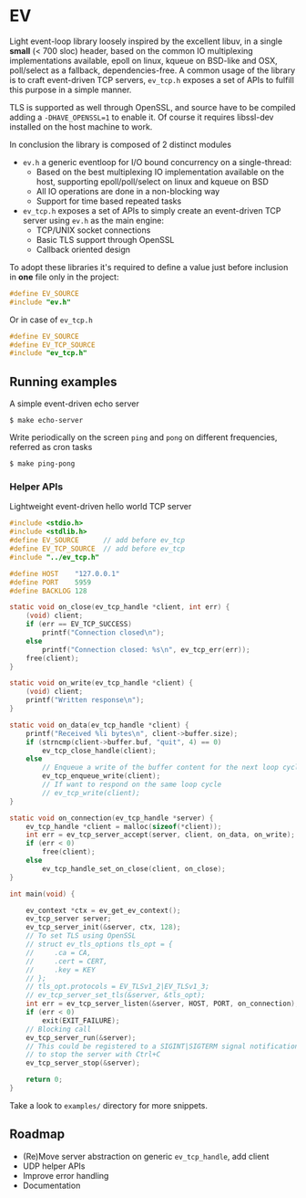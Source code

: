 EV
==

Light event-loop library loosely inspired by the excellent libuv, in a single
**small** (< 700 sloc) header, based on the common IO multiplexing
implementations available, epoll on linux, kqueue on BSD-like and OSX,
poll/select as a fallback, dependencies-free.
A common usage of the library is to craft event-driven TCP servers, `ev_tcp.h`
exposes a set of APIs to fulfill this purpose in a simple manner.

TLS is supported as well through OpenSSL, and source have to be compiled adding
a `-DHAVE_OPENSSL=1` to enable it. Of course it requires libssl-dev installed
on the host machine to work.

In conclusion the library is composed of 2 distinct modules

- `ev.h` a generic eventloop for I/O bound concurrency on a single-thread:
    - Based on the best multiplexing IO implementation available on the host,
      supporting epoll/poll/select on linux and kqueue on BSD
    - All IO operations are done in a non-blocking way
    - Support for time based repeated tasks
- `ev_tcp.h` exposes a set of APIs to simply create an event-driven TCP server
  using `ev.h` as the main engine:
    - TCP/UNIX socket connections
    - Basic TLS support through OpenSSL
    - Callback oriented design

To adopt these libraries it's required to define a value just before inclusion
in **one** file only in the project:

```c
#define EV_SOURCE
#include "ev.h"
```

Or in case of `ev_tcp.h`

```c
#define EV_SOURCE
#define EV_TCP_SOURCE
#include "ev_tcp.h"
```

## Running examples

A simple event-driven echo server

```
$ make echo-server
```

Write periodically on the screen `ping` and `pong` on different frequencies,
referred as cron tasks

```
$ make ping-pong
```

### Helper APIs

Lightweight event-driven hello world TCP server

```c
#include <stdio.h>
#include <stdlib.h>
#define EV_SOURCE      // add before ev_tcp
#define EV_TCP_SOURCE  // add before ev_tcp
#include "../ev_tcp.h"

#define HOST    "127.0.0.1"
#define PORT    5959
#define BACKLOG 128

static void on_close(ev_tcp_handle *client, int err) {
    (void) client;
    if (err == EV_TCP_SUCCESS)
        printf("Connection closed\n");
    else
        printf("Connection closed: %s\n", ev_tcp_err(err));
    free(client);
}

static void on_write(ev_tcp_handle *client) {
    (void) client;
    printf("Written response\n");
}

static void on_data(ev_tcp_handle *client) {
    printf("Received %li bytes\n", client->buffer.size);
    if (strncmp(client->buffer.buf, "quit", 4) == 0)
        ev_tcp_close_handle(client);
    else
        // Enqueue a write of the buffer content for the next loop cycle
        ev_tcp_enqueue_write(client);
        // If want to respond on the same loop cycle
        // ev_tcp_write(client);
}

static void on_connection(ev_tcp_handle *server) {
    ev_tcp_handle *client = malloc(sizeof(*client));
    int err = ev_tcp_server_accept(server, client, on_data, on_write);
    if (err < 0)
        free(client);
    else
        ev_tcp_handle_set_on_close(client, on_close);
}

int main(void) {

    ev_context *ctx = ev_get_ev_context();
    ev_tcp_server server;
    ev_tcp_server_init(&server, ctx, 128);
    // To set TLS using OpenSSL
    // struct ev_tls_options tls_opt = {
    //     .ca = CA,
    //     .cert = CERT,
    //     .key = KEY
    // };
    // tls_opt.protocols = EV_TLSv1_2|EV_TLSv1_3;
    // ev_tcp_server_set_tls(&server, &tls_opt);
    int err = ev_tcp_server_listen(&server, HOST, PORT, on_connection);
    if (err < 0)
        exit(EXIT_FAILURE);
    // Blocking call
    ev_tcp_server_run(&server);
    // This could be registered to a SIGINT|SIGTERM signal notification
    // to stop the server with Ctrl+C
    ev_tcp_server_stop(&server);

    return 0;
}
```

Take a look to `examples/` directory for more snippets.

## Roadmap

- (Re)Move server abstraction on generic `ev_tcp_handle`, add client
- UDP helper APIs
- Improve error handling
- Documentation
